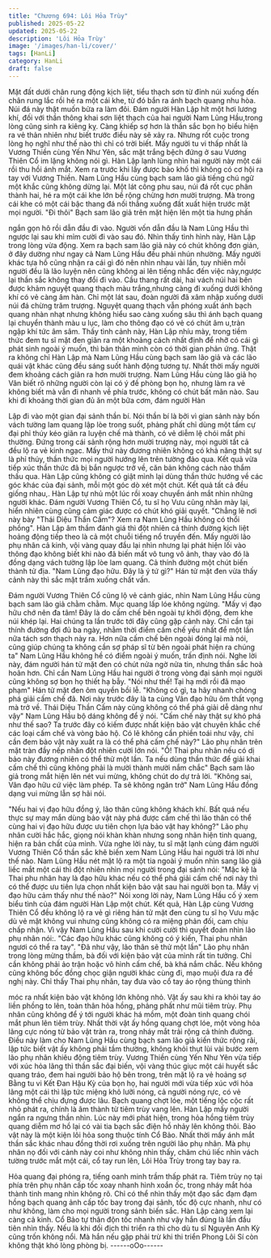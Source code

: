 ```yaml
---
title: "Chương 694: Lôi Hỏa Trùy"
published: 2025-05-22
updated: 2025-05-22
description: 'Lôi Hỏa Trùy'
image: '/images/han-li/cover/'
tags: [HanLi]
category: HanLi
draft: false
---
```


Mặt đất dưới chân rung động kịch liệt, tiểu thạch sơn từ đỉnh núi
xuống đến chân rung lắc rồi hé ra một cái khe, từ đó bắn ra ánh
bạch quang nhu hòa.
Núi đá này thật muốn bửa ra làm đôi.
Đám người Hàn Lập hít một hơi lương khí, đối với thần thông khai
sơn liệt thạch của hai người Nam Lũng Hầu,trong lòng cũng sinh
ra kiêng kỵ.
Càng khiếp sợ hơn là thần sắc bọn họ biểu hiện ra vẻ thản nhiên
như biết trước điều này sẽ xảy ra. Nhưng rốt cuộc trong lòng họ
nghĩ như thế nào thì chỉ có trời biết.
Mấy người tu vi thấp nhất là Vương Thiền cùng Yến Như Yên,
sắc mặt trắng bệch đứng ở sau Vương Thiên Cổ im lặng không
nói gì.
Hàn Lập lạnh lùng nhìn hai người này một cái rồi thu hồi ánh mắt.
Xem ra trước khi lấy được bảo khố thì không có cơ hội ra tay với
Vương Thiền.
Nam Lũng Hầu cùng bạch sam lão giả tiếng chú ngữ một khắc
cũng không dừng lại.
Một lát công phu sau, núi đá rốt cục phân thành hai, hé ra một cái
khe lớn bề rộng chừng hơn mười trượng.
Mà trong cái khe có một cái bậc thang đá nối thẳng xuống đất
xuất hiện trước mặt mọi người.
"Đi thôi" Bạch sam lão giả trên mặt hiện lên một tia hưng phấn

ngắn gọn hô rồi dẫn đầu đi vào.
Người vốn dẫn đầu là Nam Lũng Hầu thì ngược lại sau khi mỉm
cười đi vào sau đó.
Nhìn thấy tình hình này, Hàn Lập trong lòng vừa động.
Xem ra bạch sam lão giả này có chút không đơn giản, ở đây
dường như ngay cả Nam Lũng Hầu đều phải nhún nhường.
Mấy người khác tựa hồ cũng nhận ra cái gì đó nên nhìn nhau vài
lần, tuy nhiên mỗi người đều là lão luyện nên cũng không ai lên
tiếng nhắc đến việc này,ngược lại thần sắc không thay đổi đi vào.
Cầu thang rất dài, hai vách núi hai bên được khảm nguyệt quang
thạch màu trắng,nhưng càng đi xuống dưới không khí có vẻ càng
âm hàn.
Chỉ một lát sau, đoàn người đã xâm nhập xuống dưới núi đá
chừng trăm trượng.
Nguyệt quang thạch vẫn phóng xuất ánh bạch quang nhàn nhạt
nhưng không hiểu sao càng xuống sâu thì ánh bạch quang lại
chuyển thành màu u lục, làm cho thông đạo có vẻ có chút âm
u,tràn ngập khí tức âm sâm.
Thấy tình cảnh này, Hàn Lập nhíu mày, trong tiềm thức đem tu sĩ
mặt đen giãn ra một khoảng cách nhất định để nhỡ có cái gì phát
sinh ngoài ý muốn, thì bản thân mình còn có thời gian phản ứng.
Thật ra không chỉ Hàn Lập mà Nam Lũng Hầu cùng bạch sam lão
giả và các lão quái vật khác cũng đều sáng suốt hành động tương
tự. Nhất thời mấy người đem khoảng cách giãn ra hơn mười
trượng.
Nam Lũng Hầu cùng lão giả họ Vân biết rõ những người còn lại
có ý đề phòng bọn họ, nhưng làm ra vẻ không biết mà vẫn đi
nhanh về phía trước, không có chút bất mãn nào.
Sau khi đi khoảng thời gian đủ ăn một bữa cơm, đám người Hàn

Lập đi vào một gian đại sảnh thần bí.
Nói thần bí là bởi vì gian sảnh này bốn vách tường lam quang lập
lòe trong suốt, phảng phất chỉ dùng một tấm cự đại phỉ thúy kéo
giãn ra luyện chế mà thành, có vẻ diễm lệ chói mắt phi thường.
Đứng trong cái sảnh rộng hơn mười trượng này, mọi người tất cả
đều lộ ra vẻ kinh ngạc.
Mấy thứ này đương nhiên không có khả năng thật sự là phỉ thúy,
thần thức mọi người hướng lên trên tường đảo qua. Kết quả vừa
tiếp xúc thần thức đã bị bắn ngược trở về, căn bản không cách
nào thẩm thấu qua.
Hàn Lập cũng không có giật mình lại dùng thần thức hướng về
các góc khác của đại sảnh, mỗi một góc dò xét một chút.
Kết quả tất cả đều giống nhau,.
Hàn Lập tự nhủ một lúc rồi xoay chuyển ánh mắt nhìn những
người khác.
Đám người Vương Thiên Cổ, tu sĩ họ Vưu cũng nhăn mày lại,
hiển nhiên cùng cũng cảm giác được có chút khó giải quyết.
"Chẳng lẽ nơi này bày "Thái Diệu Thần Cấm"? Xem ra Nam Lũng
Hầu không có thổi phồng".
Hàn Lập âm thầm đánh giá thì đột nhiên cả thính đường kịch liệt
hoảng động tiếp theo là cả một chuỗi tiếng nổ truyền đến.
Mấy người lão phụ nhân cả kinh, vội vàng quay đầu lại nhìn
nhưng lại phát hiện lối vào thông đạo không biết khi nào đã biến
mất vô tung vô ảnh, thay vào đó là đồng dạng vách tường lập lòe
lam quang.
Cả thính đường một chút biến thành tử địa.
"Nam Lũng đạo hữu. Đây là ý tứ gì?" Hán tử mặt đen vừa thấy
cảnh này thì sắc mặt trầm xuống chất vấn.

Đám người Vương Thiên Cổ cũng lộ vẻ cảnh giác, nhìn Nam
Lũng Hầu cùng bạch sam lão giả chằm chằm. Mục quang lấp lóe
không ngừng.
"Mấy vị đạo hữu chớ nên đa tâm! Đây là do cấm chế bên ngoài tự
khởi động, đem khe núi khép lại. Hai chúng ta lần trước tới đây
cũng gặp cảnh này. Chỉ cần tại thính đường đợi đủ ba ngày, nhằm
thời điểm cấm chế yếu nhất để một lần nữa tách sơn thạch này
ra. Hơn nữa cấm chế bên ngoài đóng lại mà nói, cũng giúp chúng
ta không cần sợ pháp sĩ từ bên ngoài phát hiện ra chúng ta" Nam
Lũng Hầu không hề có điểm ngoài ý muốn, trấn định nói.
Nghe lời này, đám người hán tử mặt đen có chút nửa ngờ nửa tin,
nhưng thần sắc hoà hoãn hơn.
Chỉ cần Nam Lũng Hầu hai người ở trong vòng đại sảnh mọi
người cũng không sợ bọn họ thiết hạ bẫy.
"Nói như thế! Tại hạ mới rồi đã mạo phạm" Hán tử mặt đen ôm
quyền bồi lễ.
"Không có gì, ta hãy nhanh chóng phá giải cấm chế đã. Nơi này
trước đây là ta cùng Vân đạo hữu ôm thất vọng mà trở về. Thái
Diệu Thần Cấm này cũng không có thể phá giải dễ dàng như vậy"
Nam Lũng Hầu bộ dáng không để ý nói.
"Cấm chế này thật sự khó phá như thế sao? Ta trước đây có kiếm
được nhất kiện bảo vật chuyên khắc chế các loại cấm chế và
vòng bảo hộ. Có lẽ không cần phiền toái như vậy, chỉ cần đem
bảo vật này xuất ra là có thể phá cấm chế này?" Lão phụ nhân
trên mặt tràn đầy nếp nhăn đột nhiên cười lớn nói.
"Ồ! Thai phu nhân nếu có dị bảo này đương nhiên có thể thử một
lần. Ta nếu dùng thần thức để giải khai cấm chế thì cũng không
phải là mười thành mười nắm chắc" Bạch sam lão giả trong mắt
hiện lên nét vui mừng, không chút do dự trả lời.
"Không sai, Vân đạo hữu cứ việc làm phép. Ta sẽ không ngăn trở"
Nam Lũng Hầu đồng dạng vui mừng lẫn sợ hãi nói.

"Nếu hai vị đạo hữu đồng ý, lão thân cũng không khách khí. Bất
quá nếu thực sự may mắn dùng bảo vật này phá được cấm chế
thì lão thân có thể cùng hai vị đạo hữu được ưu tiên chọn lựa bảo
vật hay không?" Lão phụ nhân cười hắc hắc, giọng nói khàn khàn
nhưng song nhãn hiện tinh quang, hiện ra bản chất của mình.
Vừa nghe lời này, tu sĩ mặt lạnh cùng đám người Vương Thiên
Cổ thần sắc khẽ biến xem Nam Lũng Hầu hai người trả lời như
thế nào.
Nam Lũng Hầu nét mặt lộ ra một tia ngoài ý muốn nhìn sang lão
giả liếc mắt một cái thì đột nhiên nhìn mọi người trong đại sảnh
nói:
"Mặc kệ là Thai phu nhân hay là đạo hữu khác nếu có thể phá giải
cấm chế nơi này thì có thể được ưu tiên lựa chọn nhất kiện bảo
vật sau hai người bọn ta. Mấy vị đạo hữu cảm thấy như thế nào?"
Nói xong lời này, Nam Lũng Hầu cố ý xem biểu tình của đám
người Hàn Lập một chút.
Kết quả, Hàn Lập cùng Vương Thiên Cổ đều không lộ ra vẻ gì
riêng hán tử mặt đen cùng tu sĩ họ Vưu mặc dù vẻ mặt không vui
nhưng cũng không có ra miệng phản đối, cam chịu chấp nhận.
Vì vậy Nam Lũng Hầu sau khi cười cười thì quyết đoán nhìn lão
phụ nhân nói:.
"Các đạo hữu khác cũng không có ý kiến, Thai phu nhân ngươi có
thể ra tay".
"Đã như vậy, lão thân sẽ thử một lần" Lão phụ nhân trong lòng
mừng thầm, bà đối với kiện bảo vật của mình rất tin tưởng.
Chỉ cần không phải ảo trận hoặc vô hình cấm chế, bà khá nắm
chắc. Nếu không cũng không bốc đồng chọc giận người khác
cùng đi, mạo muội đưa ra đề nghị này.
Chỉ thấy Thai phụ nhân, tay đưa vào cổ tay áo rộng thùng thình

móc ra nhất kiện bảo vật không lớn không nhỏ.
Vật ấy sau khi ra khỏi tay áo liền phồng to lên, toàn thân hỏa
hồng, phảng phất như mũi tiêm trùy.
Phụ nhân cũng không để ý tới người khác há mồm, một đoàn tinh
quang chói mắt phun lên tiêm trùy.
Nhất thời vật ấy hồng quang chợt lóe, một vòng hỏa lãng cực
nóng từ bảo vật tràn ra, trong nháy mắt trải rộng cả thính đường.
Điều này làm cho Nam Lũng Hầu cùng bạch sam lão giả kiến
thức rộng rãi, lập tức biết vật ấy không phải tầm thường, không
khỏi thụt lùi vài bước xem lão phụ nhân khiêu động tiêm trùy.
Vương Thiền cùng Yến Như Yên vừa tiếp với xúc hỏa lãng thì
thần sắc đại biến, vội vàng thúc giục một cái huyết sắc quang
tráo, đem hai người bảo hộ bên trong, trên mặt lộ ra vẻ hoảng sợ
Bằng tu vi Kết Đan Hậu Kỳ của bọn họ, hai người mới vừa tiếp
xúc với hỏa lãng một cái thì lập tức miệng khô lưỡi nóng, cả
người nóng rực, có vẻ không thể chịu đựng được lâu.
Bạch quang chợt lóe, một tiếng lộc cộc rất nhỏ phát ra, chính là
âm thành từ tiêm trùy vang lên.
Hàn Lập mấy người ngẩn ra ngưng thần nhìn.
Lúc này mới phát hiện, trong hỏa hồng tiêm trùy quang diễm mơ
hồ lại có vài tia bạch sắc điện hồ nhảy lên không thôi.
Bảo vật này là một kiện lôi hỏa song thuộc tính Cổ Bảo.
Nhất thời mấy ánh mắt thần sắc khác nhau đồng thời rơi xuống
trên người lão phụ nhân.
Mà phụ nhân nọ đối với cảnh này coi như không nhìn thấy, chăm
chú liếc nhìn vách tường trước mắt một cái, cổ tay run lên, Lôi
Hỏa Trùy trong tay bay ra.

Hỏa quang đại phóng ra, tiếng oanh minh trầm thấp phát ra.
Tiêm trùy nọ tại phía trên phụ nhân cấp tốc xoay nhanh hình xoắn
ốc, trong nháy mắt hóa thành tinh mang nhìn không rõ.
Chỉ có thể nhìn thấy một đạo sắc đạm đạm hồng bạch quang ảnh
cấp tốc bay trong đại sảnh, tốc độ cực nhanh, như có như không,
làm cho mọi người trong sảnh biến sắc.
Hàn Lập càng xem lại càng cả kinh. Cổ Bảo tự thân độn tốc
nhanh như vậy hắn đúng là lần đầu tiên nhìn thấy. Nếu là khi đối
địch thi triển ra thì cho dù tu sĩ Nguyên Anh Kỳ cũng trốn không
nổi.
Mà hắn nếu gặp phải trừ khi thi triển Phong Lôi Sí còn không thật
khó lòng phòng bị.
------oOo------
